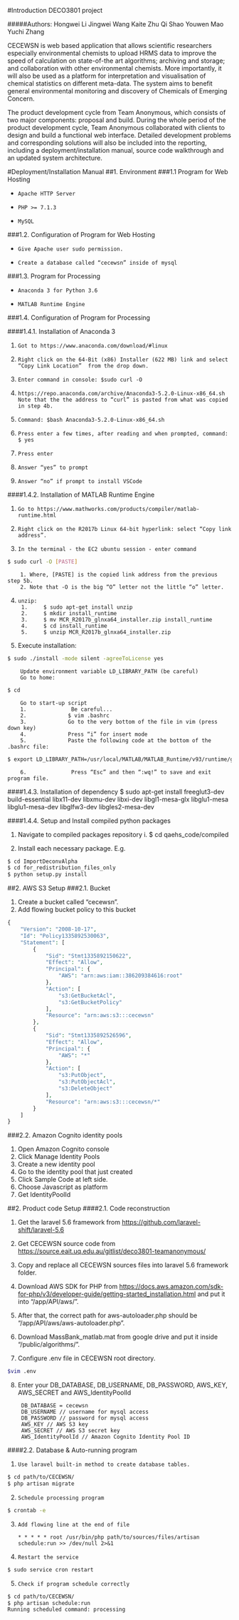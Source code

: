 #Introduction
DECO3801 project

#####Authors:
Hongwei Li
Jingwei Wang
Kaite Zhu
Qi Shao
Youwen Mao
Yuchi Zhang

CECEWSN is web based application that allows scientific researchers especially environmental chemists to upload HRMS data to improve the speed of calculation on state-of-the art algorithms; archiving and storage; and collaboration with other environmental chemists. More importantly, it will also be used as a platform for interpretation and visualisation of chemical statistics on different meta-data. The system aims to benefit general environmental monitoring and discovery of Chemicals of Emerging Concern.

The product development cycle from Team Anonymous, which consists of two major components: proposal and build. During the whole period of the product development cycle, Team Anonymous collaborated with clients to design and build a functional web
interface. Detailed development problems and corresponding solutions will also be included into the reporting, including a deployment/installation manual, source code walkthrough and an updated system architecture.

#Deployment/Installation Manual
##1. Environment
###1.1 Program for Web Hosting
-     Apache HTTP Server
-     PHP >= 7.1.3
-     MySQL

###1.2. Configuration of Program for Web Hosting
-     Give Apache user sudo permission.
-     Create a database called “cecewsn” inside of mysql

###1.3. Program for Processing
-     Anaconda 3 for Python 3.6
-     MATLAB Runtime Engine

###1.4. Configuration of Program for Processing

####1.4.1. Installation of Anaconda 3
1.     Got to https://www.anaconda.com/download/#linux
2.     Right click on the 64-Bit (x86) Installer (622 MB) link and select “Copy Link Location”  from the drop down.
3.     Enter command in console: $sudo curl -O
4.     https://repo.anaconda.com/archive/Anaconda3-5.2.0-Linux-x86_64.sh                      Note that the the address to “curl” is pasted from what was copied in step 4b.
5.     Command: $bash Anaconda3-5.2.0-Linux-x86_64.sh
6.     Press enter a few times, after reading and when prompted, command: $ yes
7.     Press enter
8.     Answer “yes” to prompt
9.     Answer “no” if prompt to install VSCode


####1.4.2. Installation of MATLAB Runtime Engine
1.     Go to https://www.mathworks.com/products/compiler/matlab-runtime.html

2.     Right click on the R2017b Linux 64-bit hyperlink: select “Copy link address”.

3.     In the terminal - the EC2 ubuntu session - enter command 
```bash
$ sudo curl -O [PASTE]
```
		1. Where, [PASTE] is the copied link address from the previous step 5b.
		2. Note that -O is the big “O” letter not the little “o” letter.

4.     unzip:
		1.     $ sudo apt-get install unzip
		2.     $ mkdir install_runtime
		3.     $ mv MCR_R2017b_glnxa64_installer.zip install_runtime
		4.     $ cd install_runtime
		5.     $ unzip MCR_R2017b_glnxa64_installer.zip

5.    Execute installation:
```bash
$ sudo ./install -mode silent -agreeToLicense yes
```
        Update environment variable LD_LIBRARY_PATH (be careful)
        Go to home:
```bash
$ cd
```
        Go to start-up script
        1.              Be careful...
        2.             $ vim .bashrc
        3.             Go to the very bottom of the file in vim (press down key)
        4.             Press “i” for insert mode
        5.             Paste the following code at the bottom of the .bashrc file:
```bash
$ export LD_LIBRARY_PATH=/usr/local/MATLAB/MATLAB_Runtime/v93/runtime/glnxa64:/usr/local/MATLAB/MATLAB_Runtime/v93/bin/glnxa64:/usr/local/MATLAB/MATLAB_Runtime/v93/sys/opengl/lib/glnxa64/
```
        6.              Press “Esc” and then “:wq!” to save and exit program file.


####1.4.3. Installation of dependency
    $ sudo apt-get install freeglut3-dev build-essential libx11-dev libxmu-dev libxi-dev       libgl1-mesa-glx libglu1-mesa libglu1-mesa-dev libglfw3-dev libgles2-mesa-dev


####1.4.4. Setup and Install compiled python packages
1. Navigate to compiled packages repository
    i. $ cd qaehs_code/compiled
	
2. Install each necessary package. E.g.
```bash
$ cd ImportDeconvAlpha
$ cd for_redistribution_files_only
$ python setup.py install
```

##2. AWS S3 Setup
 ###2.1. Bucket
1. Create a bucket called “cecewsn”.
2. Add flowing bucket policy to this bucket

```php
{
    "Version": "2008-10-17",
    "Id": "Policy1335892530063",
    "Statement": [
        {
            "Sid": "Stmt1335892150622",
            "Effect": "Allow",
            "Principal": {
                "AWS": "arn:aws:iam::386209384616:root"
            },
            "Action": [
                "s3:GetBucketAcl",
                "s3:GetBucketPolicy"
            ],
            "Resource": "arn:aws:s3:::cecewsn"
        },
        {
            "Sid": "Stmt1335892526596",
            "Effect": "Allow",
            "Principal": {
                "AWS": "*"
            },
            "Action": [
                "s3:PutObject",
                "s3:PutObjectAcl",
                "s3:DeleteObject"
            ],
            "Resource": "arn:aws:s3:::cecewsn/*"
        }
    ]
}

```
###2.2. Amazon Cognito identity pools
1. Open Amazon Cognito console
2. Click Manage Identity Pools
3. Create a new identity pool
4. Go to the identity pool that just created
5. Click Sample Code at left side.
6. Choose Javascript as platform
7. Get IdentityPoolId


##2. Product code Setup
  ####2.1. Code reconstruction
1. Get the laravel 5.6 framework from https://github.com/laravel-shift/laravel-5.6

2. Get CECEWSN source code from https://source.eait.uq.edu.au/gitlist/deco3801-teamanonymous/

3. Copy and replace all CECEWSN sources files into laravel 5.6 framework folder.

4. Download AWS SDK for PHP from https://docs.aws.amazon.com/sdk-for-php/v3/developer-guide/getting-started_installation.html and put it into “/app/API/aws/”.

5. After that, the correct path for aws-autoloader.php should be “/app/API/aws/aws-autoloader.php”.

6. Download MassBank_matlab.mat from google drive and put it inside “/public/algorithms/”.

7. Configure .env file in CECEWSN root directory. 
```bash
$vim .env
```

8. Enter your DB_DATABASE, DB_USERNAME, DB_PASSWORD, AWS_KEY, AWS_SECRET and AWS_IdentityPoolId

        DB_DATABASE = cecewsn
        DB_USERNAME // username for mysql access
		DB_PASSWORD // password for mysql access
		AWS_KEY // AWS S3 key
		AWS_SECRET // AWS S3 secret key
		AWS_IdentityPoolId // Amazon Cognito Identity Pool ID
		
####2.2. Database & Auto-running program
1.     Use laravel built-in method to create database tables.
```bash
$ cd path/to/CECEWSN/
$ php artisan migrate 
```
2.     Schedule processing program
```bash
$ crontab -e
```
3.     Add flowing line at the end of file
    `* * * * * root /usr/bin/php path/to/sources/files/artisan schedule:run >> /dev/null 2>&1`

4.     Restart the service
```bash
$ sudo service cron restart
```
5.     Check if program schedule correctly
```bash
$ cd path/to/CECEWSN/
$ php artisan schedule:run
Running scheduled command: processing
```
